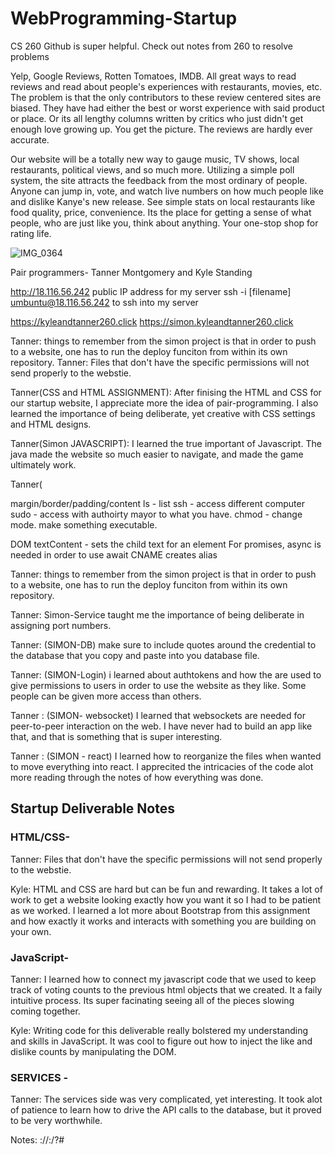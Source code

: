 # WebProgramming-Startup
CS 260 
Github is super helpful. 
Check out notes from 260 to resolve problems

Yelp, Google Reviews, Rotten Tomatoes, IMDB. All great ways to read reviews and read about people's experiences with restaurants, movies, etc. The problem is that the only contributors to these review centered sites are biased. They have had either the best or worst experience with said product or place. Or its all lengthy columns written by critics who just didn't get enough love growing up. You get the picture. The reviews are hardly ever accurate.

Our website will be a totally new way to gauge music, TV shows, local restaurants, political views, and so much more. Utilizing a simple poll system, the site attracts the feedback from the most ordinary of people. Anyone can jump in, vote, and watch live numbers on how much people like and dislike Kanye's new release. See simple stats on local restaurants like food quality, price, convenience. Its the place for getting a sense of what people, who are just like you, think about anything. Your one-stop shop for rating life.


![IMG_0364](https://user-images.githubusercontent.com/99853592/215228985-48227197-7321-4fe0-974e-05986643e104.jpg)




Pair programmers- Tanner Montgomery and Kyle Standing




http://18.116.56.242  public IP address for my server
ssh -i [filename] umbuntu@18.116.56.242 to ssh into my server

https://kyleandtanner260.click
https://simon.kyleandtanner260.click

Tanner: things to remember from the simon project is that in order to push to a website, one has to run the deploy funciton from within its own repository. 
Tanner: Files that don't have the specific permissions will not send properly to the webstie. 


Tanner(CSS and HTML ASSIGNMENT): After finising the HTML and CSS for our startup website, I appreciate more the idea of pair-programming. I also learned the importance of being deliberate, yet creative with CSS settings and HTML designs. 


Tanner(Simon JAVASCRIPT): I learned the true important of Javascript. The java made the website so much easier to navigate, and made the game ultimately work. 

Tanner(


margin/border/padding/content
ls - list
ssh - access different computer
sudo - access with authoirty mayor to what you have. 
chmod - change mode. make something executable. 

DOM textContent - sets the child text for an element
For promises, async is needed in order to use await
CNAME creates alias

Tanner: things to remember from the simon project is that in order to push to a website, one has to run the deploy funciton from within its own repository.

Tanner: Simon-Service taught me the importance of being deliberate in assigning port numbers. 

Tanner: (SIMON-DB) make sure to include quotes around the credential to the database that you copy and paste into you database file. 

Tanner: (SIMON-Login) i learned about authtokens and how the are used to give permissions to users in order to use the website as they like. Some people can be given more access than others. 

Tanner : (SIMON- websocket) I learned that websockets are needed for peer-to-peer interaction on the web. I have never had to build an app like that, and that is something that is super interesting. 

Tanner : (SIMON - react) I learned how to reorganize the files when wanted to move everything into react. I apprecited the intricacies of the code alot more reading through the notes of how everything was done. 
## Startup Deliverable Notes 
### HTML/CSS-
Tanner: Files that don't have the specific permissions will not send properly to the webstie.  
  
Kyle: HTML and CSS are hard but can be fun and rewarding. It takes a lot of work to get a website looking exactly how you want it so I had to be patient as we worked. I learned a lot more about Bootstrap from this assignment and how exactly it works and interacts with something you are building on your own.

### JavaScript-  
Tanner: I learned how to connect my javascript code that we used to keep track of voting counts to the previous html objects that we created. It a faily intuitive process. Its super facinating seeing all of the pieces slowing coming together.  
  
Kyle: Writing code for this deliverable really bolstered my understanding and skills in JavaScript. It was cool to figure out how to inject the like and dislike counts by manipulating the DOM.


### SERVICES - 
Tanner: The services side was very complicated, yet interesting. It took alot of patience to learn how to drive the API calls to the database, but it proved to be very worthwhile. 

Notes:
<scheme>://<domain name>:<port>/<path>?<parameters>#<anchor>
